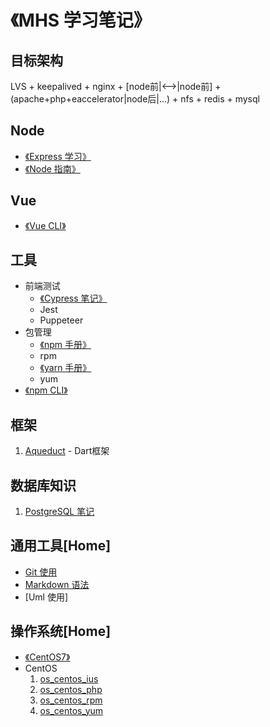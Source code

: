 # 《MHS 学习笔记》

## 目标架构
LVS + keepalived + nginx + [node前|<-->|node前] + (apache+php+eaccelerator|node后|...) + nfs + redis + mysql

## Node
- [《Express 学习》]
- [《Node 指南》]

## Vue
- [《Vue CLI》]

## 工具
- 前端测试
  - [《Cypress 笔记》]
  - Jest
  - Puppeteer
- 包管理
  - [《npm 手册》]
  - rpm
  - [《yarn 手册》]
  - yum
- [《npm CLI》]

## <span>框架</span>
1. [Aqueduct] - Dart框架


## <span>数据库知识</span>
1. [PostgreSQL 笔记]


## <span id="com-tools">通用工具</span>[Home]
- [Git 使用]
- [Markdown 语法]
- [Uml 使用]

## <span id="os">操作系统</span>[Home]
- [《CentOS7》]
- <span id="centos">CentOS</span>
  1. [os_centos_ius]
  2. [os_centos_php]
  3. [os_centos_rpm]
  4. [os_centos_yum]

##
[《MHS 学习笔记》]: https://mhsnet.github.io/mhsstudynotes/ "《MHS 学习笔记》"

[《Express 学习》]: https://mhsnet.github.io/mhsstudynotes/node/express/index.html "《Express 学习》"
[《Node 指南》]: https://mhsnet.github.io/mhsstudynotes/node/guide/index.html "《Node 指南》"

[《Vue CLI》]: https://mhsnet.github.io/mhsstudynotes/vue/cli/index.html "《Vue CLI》"

[《Cypress 笔记》]: https://mhsnet.github.io/mhsstudynotes/tools/test/cypress/index.html "《Cypress 笔记》"
[《npm 手册》]: https://mhsnet.github.io/mhsstudynotes/tools/pkg-adm/npm/handbook.html "《npm 手册》"
[《yarn 手册》]: https://mhsnet.github.io/mhsstudynotes/tools/pkg-adm/yarn/handbook.html "《yarn 手册》"
[《npm CLI》]: https://mhsnet.github.io/mhsstudynotes/tools/npm/cli/index.html "《npm CLI》"

[Aqueduct]: https://mhsnet.github.io/mhsstudynotes/framework/aqueduct/index.html "《Aqueduct》"

[PostgreSQL 笔记]: https://mhsnet.github.io/mhsstudynotes/database/postgresql_note.html "《PostgreSQL 笔记》"

[通用工具]: https://mhsnet.github.io/mhsstudynotes/index.html#com-tools "通用工具"
[Git 使用]: https://mhsnet.github.io/mhsstudynotes/tools/git.html "《Git 使用》"
[Markdown 语法]: https://mhsnet.github.io/mhsstudynotes/tools/markdown.html "《Markdown 语法》"
[《UML 使用》]: https://mhsnet.github.io/mhsstudynotes/tools/uml.html "《UML 使用》"
[时序图]: https://mhsnet.github.io/mhsstudynotes/tools/git.html "《时序图》"

[操作系统]: https://mhsnet.github.io/mhsstudynotes/index.html#os "操作系统"
[《CentOS7》]: https://mhsnet.github.io/mhsstudynotes/os/centos7/index.html "《CentOS7》"
[CentOS]: https://mhsnet.github.io/mhsstudynotes/index.html#centos "CentOS"
[os_centos_ius]: https://mhsnet.github.io/mhsstudynotes/os/centos/ius.html "ius"
[os_centos_php]: https://mhsnet.github.io/mhsstudynotes/os/centos/php.html "php"
[os_centos_rpm]: https://mhsnet.github.io/mhsstudynotes/os/centos/rpm.html "rpm"
[os_centos_yum]: https://mhsnet.github.io/mhsstudynotes/os/centos/yum.html "yum"